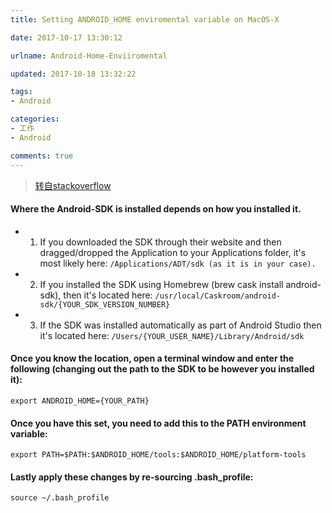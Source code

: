 ```yaml
---
title: Setting ANDROID_HOME enviromental variable on MacOS-X

date: 2017-10-17 13:30:12

urlname: Android-Home-Enviiromental

updated: 2017-10-18 13:32:22

tags:
- Android

categories: 
- 工作
- Android

comments: true
---
```


> [转自stackoverflow](https://stackoverflow.com/questions/19986214/setting-android-home-enviromental-variable-on-mac-os-x)

#### Where the Android-SDK is installed depends on how you installed it. 
* 1. If you downloaded the SDK through their website and then dragged/dropped the Application to your Applications folder, it's most likely here:
``` /Applications/ADT/sdk (as it is in your case). ```
* 2. If you installed the SDK using Homebrew (brew cask install android-sdk), then it's located here:
``` /usr/local/Caskroom/android-sdk/{YOUR_SDK_VERSION_NUMBER} ```
* 3. If the SDK was installed automatically as part of Android Studio then it's located here:
``` /Users/{YOUR_USER_NAME}/Library/Android/sdk ```

#### Once you know the location, open a terminal window and enter the following (changing out the path to the SDK to be however you installed it):
``` export ANDROID_HOME={YOUR_PATH} ```

#### Once you have this set, you need to add this to the PATH environment variable:
``` export PATH=$PATH:$ANDROID_HOME/tools:$ANDROID_HOME/platform-tools ```

#### Lastly apply these changes by re-sourcing .bash_profile:
``` source ~/.bash_profile ```


